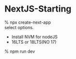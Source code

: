 # NextJS-Starting

% npx create-next-app <br>
select options.

- Install NVM for nodeJS
- 16LTS or 18LTS(NO 17)

% npm run dev
